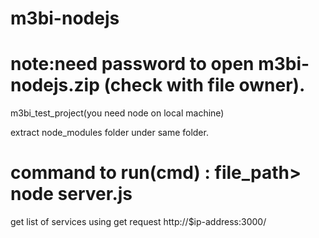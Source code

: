# m3bi-nodejs
# note:need password to open m3bi-nodejs.zip (check with file owner).
m3bi_test_project(you need node on local machine)

extract node_modules folder under same folder.


# command to run(cmd) : file_path> node server.js

get list of services using  get request http://$ip-address:3000/
